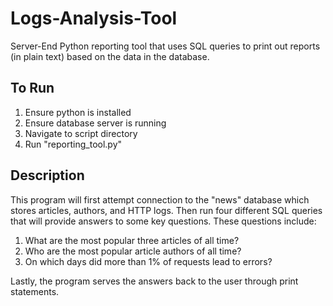 Logs-Analysis-Tool
==================
Server-End Python reporting tool that uses SQL queries to print out reports (in plain text) based on the data in the database.


To Run
------

1. Ensure python is installed
2. Ensure database server is running
3. Navigate to script directory
4. Run "reporting_tool.py"


Description
-------------

This program will first attempt connection to the "news" database which stores articles, authors, and HTTP logs. Then run four different SQL queries that will provide answers to some key questions. These questions include:

1. What are the most popular three articles of all time?
2. Who are the most popular article authors of all time?
3. On which days did more than 1% of requests lead to errors?

Lastly, the program serves the answers back to the user through print statements.


